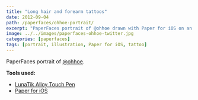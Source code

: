 ```yaml
---
title: "Long hair and forearm tattoos"
date: 2012-09-04
path: /paperfaces/ohhoe-portrait/
excerpt: "PaperFaces portrait of @ohhoe drawn with Paper for iOS on an iPad."
image: ../../images/paperfaces-ohhoe-twitter.jpg
categories: [paperfaces]
tags: [portrait, illustration, Paper for iOS, tattoo]
---
```


PaperFaces portrait of [@ohhoe](https://twitter.com/ohhoe).

**Tools used:**

- [LunaTik Alloy Touch Pen](https://www.amazon.com/gp/product/B00821TR7G/ref=as_li_ss_tl?ie=UTF8&tag=mademist-20&linkCode=as2&camp=1789&creative=390957&creativeASIN=B00821TR7G)
- [Paper for iOS](https://paper.bywetransfer.com/)
